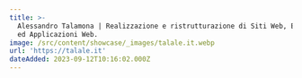 ```yaml
---
title: >-
  Alessandro Talamona | Realizzazione e ristrutturazione di Siti Web, ECommerce
  ed Applicazioni Web.
image: /src/content/showcase/_images/talale.it.webp
url: 'https://talale.it'
dateAdded: 2023-09-12T10:16:02.000Z
---
```



